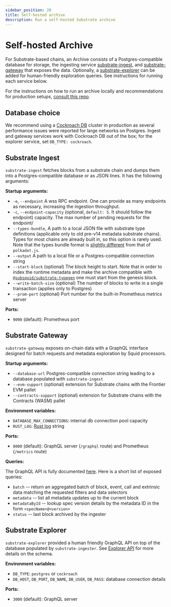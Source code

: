 ```yaml
---
sidebar_position: 20
title: Self-hosted archive
description: Run a self-hosted Substrate archive
---
```


# Self-hosted Archive

For Substrate-based chains, an Archive consists of a Postgres-compatible database for storage, the ingesting service [substrate-ingest](https://github.com/subsquid/squid-sdk/tree/master/substrate/substrate-ingest), and [substrate-gateway](https://github.com/subsquid/archive-gateway) that exposes the data. Optionally, a [substrate-explorer](https://github.com/subsquid/squid-sdk/tree/master/substrate/substrate-explorer) can be added for human-friendly exploration queries. See instructions for running each service below.

For the instructions on how to run an archive locally and recommendations for production setups, [consult this repo](https://github.com/subsquid/squid-archive-setup). 

## Database choice

We recommend using a [Cockroach DB](https://www.cockroachlabs.com/docs/cockroachcloud/quickstart.html?filters=local) cluster in production as several performance issues were reported for large networks on Postgres. Ingest and gateway services work with Cockroach DB out of the box; for the explorer service, set `DB_TYPE: cockroach`. 

## Substrate Ingest

`substrate-ingest` fetches blocks from a substrate chain and dumps them into a Postgres-compatible database or as JSON lines. It has the following arguments: 

**Startup arguments:**

- `-e`, `--endpoint` A wss RPC endpoint. One can provide as many endpoints as necessary, increasing the ingestion throughput.
- `-c`, `--endpoint-capacity` (optional, `default: 5`. It should follow the endpoint) capacity. The max number of pending requests for the endpoint/
- `--types-bundle`, A path to a local JSON file with substrate type definitions (applicable only to old pre-v14 metadata substrate chains). Types for most chains are already built in, so this option is rarely used. Note that the types bundle format is [slightly different](https://github.com/subsquid/squid/tree/master/substrate/substrate-metadata/src/old/definitions) from that of `polkadot.js`.
- `--output` A path to a local file or a Postgres-compatible connection string
- `--start-block` (optional) The block height to start. Note that in order to index the runtime metadata and make the archive compatible with [`@subsquid/substrate-typegen`](/firesquid/substrate-indexing/squid-substrate-typegen) one must start from the genesis block. 
- `--write-batch-size` (optional) The number of blocks to write in a single transaction (applies only to Postgres)
- `--prom-port` (optional) Port number for the built-in Prometheus metrics server

**Ports:**

- `9090` (default): Prometheus port

## Substrate Gateway

`substrate-gateway` exposes on-chain data with a GraphQL interface designed for batch requests and metadata exploration by Squid processors.

**Startup arguments:**

- `--database-url` Postgres-compatible connection string leading to a database populated with `substrate-ingest`
- `--evm-support` (optional) extension for Substrate chains with the Frontier EVM pallet
- `--contracts-support` (optional) extension for Substrate chains with the Contracts (WASM) pallet

**Environment variables:**

- `DATABASE_MAX_CONNECTIONS`: internal db connection pool capacity
- `RUST_LOG`: [Rust log](https://rust-lang-nursery.github.io/rust-cookbook/development_tools/debugging/config_log.html) string

**Ports:**

- `8000` (default): GraphQL server (`/graphql` route) and Prometheus (`/metrics` route)

**Queries:**

The GraphQL API is fully documented [here](/firesquid/archives/substrate/batch-api). Here is a short list of exposed queries:

- `batch` -- return an aggregated batch of block, event, call and extrinsic data matching the requested filters and data selectors
- `metadata` -- list all metadata updates up to the current block
- `metadataById` -- lookup spec version details by the metadata ID in the form `<specName>@<version>`
- `status` -- last block archived by the ingester

## Substrate Explorer

`substrate-explorer` provided a human friendly GraphQL API on top of the database populated by `substrate-ingester`. See [Explorer API](/firesquid/archives/substrate/archives-explorer-api) for more details on the schema.

**Environment variables:**

- `DB_TYPE`: `postgres` or `cockroach` 
- `DB_HOST`, `DB_PORT`, `DB_NAME`, `DB_USER`, `DB_PASS`: database connection details

**Ports:**

- `3000` (default): GraphQL server
